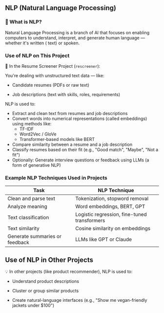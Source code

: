 ## NLP (Natural Language Processing)

### 🧠 What is NLP?

Natural Language Processing is a branch of AI that focuses on enabling computers
to understand, interpret, and generate human language — whether it's written (
text) or spoken.

### Use of NLP on This Project

🧾 In the Resume Screener Project (`rescreener`):

You're dealing with unstructured text data — like:

- Candidate resumes (PDFs or raw text)

- Job descriptions (text with skills, roles, requirements)

NLP is used to:

- Extract and clean text from resumes and job descriptions
- Convert words into numerical representations (called embeddings) using methods
  like:
    - TF-IDF
    - Word2Vec / GloVe
    - Transformer-based models like BERT
- Compare similarity between a resume and a job description
- Classify resumes based on their fit (e.g., "Good match", "Maybe", "Not a fit")
- Optionally: Generate interview questions or feedback using LLMs (a form of
  generative NLP)

### Example NLP Techniques Used in Projects

| Task                           | NLP Technique                                |
|--------------------------------|----------------------------------------------|
| Clean and parse text           | Tokenization, stopword removal               |
| Analyze meaning                | Word embeddings, BERT, GPT                   |
| Text classification            | Logistic regression, fine-tuned transformers |
| Text similarity                | Cosine similarity on embeddings              |
| Generate summaries or feedback | LLMs like GPT or Claude                      |

## Use of NLP in Other Projects

💡 In other projects (like product recommender), NLP is used to:

- Understand product descriptions

- Cluster or group similar products

- Create natural-language interfaces (e.g., "Show me vegan-friendly jackets
  under $100")